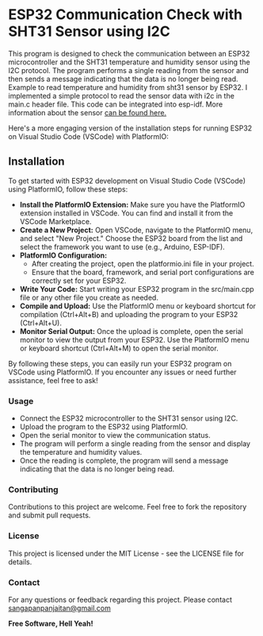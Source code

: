 # ESP32 Communication Check with SHT31 Sensor using I2C

This program is designed to check the communication between an ESP32 microcontroller and the SHT31 temperature and humidity sensor using the I2C protocol. The program performs a single reading from the sensor and then sends a message indicating that the data is no longer being read. Example to read temperature and humidity from sht31 sensor by ESP32. I implemented a simple protocol to read the sensor data with i2c in the main.c header file. This code can be integrated into esp-idf. More information about the sensor [can be found here.](https://sensirion.com/media/documents/213E6A3B/63A5A569/Datasheet_SHT3x_DIS.pdf)

Here's a more engaging version of the installation steps for running ESP32 on Visual Studio Code (VSCode) with PlatformIO:

## Installation
To get started with ESP32 development on Visual Studio Code (VSCode) using PlatformIO, follow these steps:

- **Install the PlatformIO Extension:**
  Make sure you have the PlatformIO extension installed in VSCode. You can find and install it from the VSCode Marketplace.
- **Create a New Project:**
  Open VSCode, navigate to the PlatformIO menu, and select "New Project."
Choose the ESP32 board from the list and select the framework you want to use (e.g., Arduino, ESP-IDF).
- **PlatformIO Configuration:**
  - After creating the project, open the platformio.ini file in your project.
  - Ensure that the board, framework, and serial port configurations are correctly set for your ESP32.
- **Write Your Code:**
  Start writing your ESP32 program in the src/main.cpp file or any other file you create as needed.
- **Compile and Upload:**
  Use the PlatformIO menu or keyboard shortcut for compilation (Ctrl+Alt+B) and uploading the program to your ESP32 (Ctrl+Alt+U).
- **Monitor Serial Output:**
Once the upload is complete, open the serial monitor to view the output from your ESP32.
Use the PlatformIO menu or keyboard shortcut (Ctrl+Alt+M) to open the serial monitor.

By following these steps, you can easily run your ESP32 program on VSCode using PlatformIO. If you encounter any issues or need further assistance, feel free to ask!

### Usage
- Connect the ESP32 microcontroller to the SHT31 sensor using I2C.
- Upload the program to the ESP32 using PlatformIO.
- Open the serial monitor to view the communication status.
- The program will perform a single reading from the sensor and display the temperature and humidity values.
- Once the reading is complete, the program will send a message indicating that the data is no longer being read.

### Contributing
Contributions to this project are welcome. Feel free to fork the repository and submit pull requests.

### License
This project is licensed under the MIT License - see the LICENSE file for details.

### Contact
For any questions or feedback regarding this project. 
Please contact sangapanpanjaitan@gmail.com


**Free Software, Hell Yeah!**
